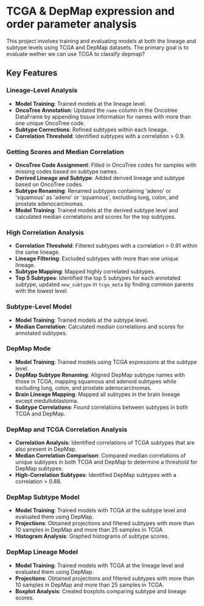 
# TCGA & DepMap expression and order parameter analysis

This project involves training and evaluating models at both the lineage and subtype levels using TCGA and DepMap datasets. The primary goal is to evaluate wether we can  use TCGA to classify depmap?

## Key Features

### Lineage-Level Analysis
- **Model Training**: Trained models at the lineage level.
- **OncoTree Annotation**: Updated the `name` column in the Oncotree DataFrame by appending tissue information for names with more than one unique OncoTree code.
- **Subtype Corrections**: Refined subtypes within each lineage.
- **Correlation Threshold**: Identified subtypes with a correlation > 0.9.

### Getting Scores and Median Correlation
- **OncoTree Code Assignment**: Filled in OncoTree codes for samples with missing codes based on subtype names.
- **Derived Lineage and Subtype**: Added derived lineage and subtype based on OncoTree codes.
- **Subtype Renaming**: Renamed subtypes containing 'adeno' or 'squamous' as 'adeno' or 'squamous', excluding lung, colon, and prostate adenocarcinomas.
- **Model Training**: Trained models at the derived subtype level and calculated median correlations and scores for the top subtypes.

### High Correlation Analysis
- **Correlation Threshold**: Filtered subtypes with a correlation > 0.91 within the same lineage.
- **Lineage Filtering**: Excluded subtypes with more than one unique lineage.
- **Subtype Mapping**: Mapped highly correlated subtypes.
- **Top 5 Subtypes**: Identified the top 5 subtypes for each annotated subtype, updated `new_subtype` in `tcga_meta` by finding common parents with the lowest level.

### Subtype-Level Model
- **Model Training**: Trained models at the subtype level.
- **Median Correlation**: Calculated median correlations and scores for annotated subtypes.

### DepMap Mode
- **Model Training**: Trained models using TCGA expressions at the subtype level.
- **DepMap Subtype Renaming**: Aligned DepMap subtype names with those in TCGA, mapping squamous and adenoid subtypes while excluding lung, colon, and prostate adenocarcinomas.
- **Brain Lineage Mapping**: Mapped all subtypes in the brain lineage except medulloblastoma.
- **Subtype Correlations**: Found correlations between subtypes in both TCGA and DepMap.

### DepMap and TCGA Correlation Analysis
- **Correlation Analysis**: Identified correlations of TCGA subtypes that are also present in DepMap.
- **Median Correlation Comparison**: Compared median correlations of unique subtypes in both TCGA and DepMap to determine a threshold for DepMap subtypes.
- **High-Correlation Subtypes**: Identified DepMap subtypes with a correlation > 0.88.

### DepMap Subtype Model
- **Model Training**: Trained models with TCGA at the subtype level and evaluated them using DepMap.
- **Projections**: Obtained projections and filtered subtypes with more than 10 samples in DepMap and more than 25 samples in TCGA.
- **Histogram Analysis**: Graphed histograms of subtype scores.

### DepMap Lineage Model
- **Model Training**: Trained models with TCGA at the lineage level and evaluated them using DepMap.
- **Projections**: Obtained projections and filtered subtypes with more than 10 samples in DepMap and more than 25 samples in TCGA.
- **Boxplot Analysis**: Created boxplots comparing subtype and lineage scores.

